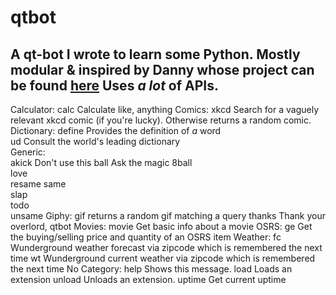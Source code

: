 # qtbot
A qt-bot I wrote to learn some Python. 
Mostly modular & inspired by Danny whose project can be found [here](https://github.com/Rapptz/RoboDanny)
Uses *a lot* of APIs.
---
Calculator: 
  calc   Calculate like, anything 
Comics: 
  xkcd   Search for a vaguely relevant xkcd comic (if you're lucky). Otherwise returns a random comic. 
Dictionary: 
  define Provides the definition of *a* word  
  ud     Consult the world's leading dictionary  
Generic:  
  akick  Don't use this 
  ball   Ask the magic 8ball  
  love    
  resame 
  same   
  slap   
  todo   
  unsame 
Giphy:
  gif    returns a random gif matching a query 
  thanks Thank your overlord, qtbot 
Movies:
  movie  Get basic info about a movie 
OSRS:
  ge     Get the buying/selling price and quantity of an OSRS item 
Weather:
  fc     Wunderground weather forecast via zipcode which is remembered the next time
  wt     Wunderground current weather via zipcode which is remembered the next time
​No Category:
  help   Shows this message.
  load   Loads an extension
  unload Unloads an extension.
  uptime Get current uptime 
